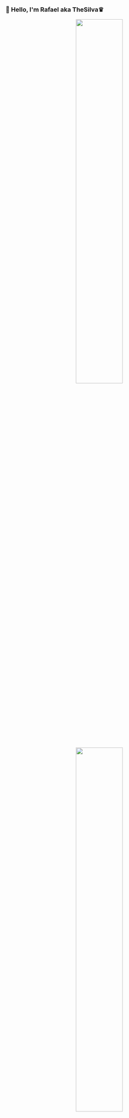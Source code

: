 ### 👋 Hello, I'm Rafael aka TheSilva♛ 

<div align="center">
  <a href="#"/>
  <img height="50%" src="https://github-readme-stats.vercel.app/api?username=xthesilvax&show_icons=true&hide_border=false&title_color=ff652f&icon_color=FFE400&bg_color=09131B&text_color=ffffff&border_color=0c1a25"/>
  <img height="50%" src="https://github-readme-stats.vercel.app/api/top-langs/?username=xthesilvax&langs_count=8x&show_icons=true&hide_border=false&title_color=ff652f&icon_color=FFE400&bg_color=09131B&text_color=ffffff&border_color=0c1a25"/>
</div>

## Just a programming lover
  
- 🏨 I'm currently working on a CNC Machines
- 🧑 Fun Fact: I love listening to music
- 🏆 2024 Goals: Idk
- 🍺 I live in Portugal

## Last Releases:
#### Web Designs:
- [CNC Code Simulator Website (Soon!)](https://github.com/xthesilvax/)


## Contributions:
![Snake animation](https://github.com/xthesilvax/xthesilvax/blob/output/github-contribution-grid-snake.svg)

## Languages:
<img align="left" alt="HTML5" width="20px" src="https://cdn.jsdelivr.net/gh/devicons/devicon/icons/html5/html5-original.svg" style="padding-right:10px;"/>
<img align="left" alt="CSS3" width="20px" src="https://cdn.jsdelivr.net/gh/devicons/devicon/icons/css3/css3-original.svg" style="padding-right:10px;"/>
<img align="left" alt="JS" width="20px" src="https://cdn.jsdelivr.net/gh/devicons/devicon/icons/javascript/javascript-original.svg" style="padding-right:10px;"/>
<img align="left" alt="Node.js" width="20px" src="https://cdn.jsdelivr.net/gh/devicons/devicon/icons/nodejs/nodejs-original.svg" style="padding-right:10px;"/>
<img align="left" alt="Lua" width="20px" src="https://cdn.jsdelivr.net/gh/devicons/devicon/icons/lua/lua-original.svg" style="padding-right:10px;"/>
<img align="left" alt="MySQL" width="20px" src="https://cdn.jsdelivr.net/gh/devicons/devicon/icons/mysql/mysql-original.svg" style="padding-right:10px;"/>
